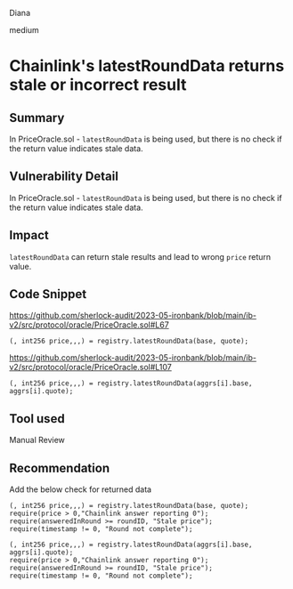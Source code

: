 Diana

medium

# Chainlink's latestRoundData returns stale or incorrect result

## Summary
In PriceOracle.sol - `latestRoundData` is being used, but there is no check if the return value indicates stale data.

## Vulnerability Detail
In PriceOracle.sol - `latestRoundData` is being used, but there is no check if the return value indicates stale data.

## Impact
`latestRoundData` can return stale results and lead to wrong `price` return value.

## Code Snippet
https://github.com/sherlock-audit/2023-05-ironbank/blob/main/ib-v2/src/protocol/oracle/PriceOracle.sol#L67
```solidity
(, int256 price,,,) = registry.latestRoundData(base, quote);
```

https://github.com/sherlock-audit/2023-05-ironbank/blob/main/ib-v2/src/protocol/oracle/PriceOracle.sol#L107
```solidity
(, int256 price,,,) = registry.latestRoundData(aggrs[i].base, aggrs[i].quote);
```

## Tool used

Manual Review

## Recommendation
Add the below check for returned data
```solidity
(, int256 price,,,) = registry.latestRoundData(base, quote);
require(price > 0,"Chainlink answer reporting 0");
require(answeredInRound >= roundID, "Stale price");
require(timestamp != 0, "Round not complete");
```

```solidity
(, int256 price,,,) = registry.latestRoundData(aggrs[i].base, aggrs[i].quote);
require(price > 0,"Chainlink answer reporting 0");
require(answeredInRound >= roundID, "Stale price");
require(timestamp != 0, "Round not complete");
```